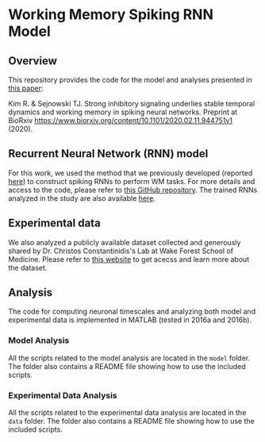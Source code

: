 # Working Memory Spiking RNN Model

## Overview

This repository provides the code for the model and analyses presented in [this paper](https://www.biorxiv.org/content/10.1101/2020.02.11.944751v1):

Kim R. & Sejnowski TJ. Strong inhibitory signaling underlies stable temporal dynamics and working memory in spiking neural networks. Preprint at BioRxiv https://www.biorxiv.org/content/10.1101/2020.02.11.944751v1 (2020).

## Recurrent Neural Network (RNN) model
For this work, we used the method that we previously developed (reported [here](https://www.pnas.org/content/116/45/22811)) to construct spiking RNNs to perform WM tasks. For more details and access to the code, please refer to [this GitHub repository](https://github.com/rkim35/spikeRNN). The trained RNNs analyzed in the study are also available [here](https://osf.io/md4wg/).

## Experimental data
We also analyzed a publicly available dataset collected and generously shared by Dr. Christos Constantinidis's Lab at Wake Forest School of Medicine. Please refer to [this website](http://crcns.org/data-sets/pfc/pfc-3/about-pfc-2) to get acecss and learn more about the dataset.

## Analysis
The code for computing neuronal timescales and analyzing both model and experimental data is implemented in MATLAB (tested in 2016a and 2016b).

### Model Analysis
All the scripts related to the model analysis are located in the `model` folder. The folder also contains a README file showing how to use the included scripts.


### Experimental Data Analysis
All the scripts related to the experimental data analysis are located in the `data` folder. The folder also contains a README file showing how to use the included scripts.


